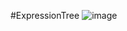 #ExpressionTree
![image](https://github.com/s2613517/Homework4/assets/127803159/9c11e56a-6f14-4840-a70e-b8fe1e39e701)
